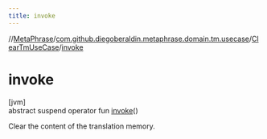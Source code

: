 ```yaml
---
title: invoke
---
```

//[MetaPhrase](../../../index.html)/[com.github.diegoberaldin.metaphrase.domain.tm.usecase](../index.html)/[ClearTmUseCase](index.html)/[invoke](invoke.html)



# invoke



[jvm]\
abstract suspend operator fun [invoke](invoke.html)()



Clear the content of the translation memory.




